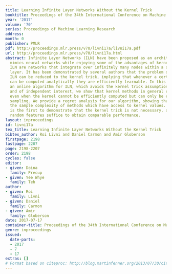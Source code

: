 ```yaml
---
title: Learning Infinite Layer Networks Without the Kernel Trick
booktitle: Proceedings of the 34th International Conference on Machine Learning
year: '2017'
volume: '70'
series: Proceedings of Machine Learning Research
address: 
month: 0
publisher: PMLR
pdf: http://proceedings.mlr.press/v70/livni17a/livni17a.pdf
url: http://proceedings.mlr.press/v70/livni17a.html
abstract: Infinite Layer Networks (ILN) have been proposed as an architecture that
  mimics neural networks while enjoying some of the advantages of kernel methods.
  ILN are networks that integrate over infinitely many nodes within a single hidden
  layer. It has been demonstrated by several authors that the problem of learning
  ILN can be reduced to the kernel trick, implying that whenever a certain integral
  can be computed analytically they are efficiently learnable. In this work we give
  an online algorithm for ILN, which avoids the kernel trick assumption. More generally
  and of independent interest, we show that kernel methods in general can be exploited
  even when the kernel cannot be efficiently computed but can only be estimated via
  sampling. We provide a regret analysis for our algorithm, showing that it matches
  the sample complexity of methods which have access to kernel values. Thus, our method
  is the first to demonstrate that the kernel trick is not necessary, as such, and
  random features suffice to obtain comparable performance.
layout: inproceedings
id: livni17a
tex_title: Learning Infinite Layer Networks Without the Kernel Trick
bibtex_author: Roi Livni and Daniel Carmon and Amir Globerson
firstpage: 2198
lastpage: 2207
page: 2198-2207
order: 2198
cycles: false
editor:
- given: Doina
  family: Precup
- given: Yee Whye
  family: Teh
author:
- given: Roi
  family: Livni
- given: Daniel
  family: Carmon
- given: Amir
  family: Globerson
date: 2017-07-17
container-title: Proceedings of the 34th International Conference on Machine Learning
genre: inproceedings
issued:
  date-parts:
  - 2017
  - 7
  - 17
extras: []
# Format based on citeproc: http://blog.martinfenner.org/2013/07/30/citeproc-yaml-for-bibliographies/
---
```

